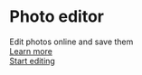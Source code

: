 # Photo editor
Edit photos online and save them \
[Learn more](https://lb123658.github.io/photo/start) \
[Start editing](https://lb123658.github.io/photo)
